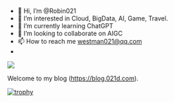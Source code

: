- 👋 Hi, I’m @Robin021
- 👀 I’m interested in Cloud, BigData, AI, Game, Travel. 
- 🌱 I’m currently learning ChatGPT
- 💞️ I’m looking to collaborate on AIGC
- 📫 How to reach me westman021@qq.com
- 


![](https://cdn.jsdelivr.net/gh/jer2008/jer2008@main/assets/github-contribution-grid-snake.svg)

Welcome to my blog (https://blog.021d.com).


[![trophy](https://github-profile-trophy.vercel.app/?username=Robin021&theme=onedark&title=MultiLanguage)](https://github.com/Robin021/github-profile-trophy)
